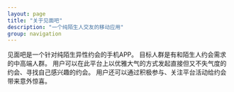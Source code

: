 ```yaml
---
layout: page
title: "关于见面吧"
description: "一个纯陌生人交友的移动应用"
group: navigation
---
```

见面吧是一个针对纯陌生异性约会的手机APP。
目标人群是有和陌生人约会需求的中高端人群。
用户可以在此平台上以优雅大气的方式发起直接但又不失气度的约会、寻找自己感兴趣的约会。
用户还可以通过积极参与、关注平台活动给约会带来意外惊喜。
